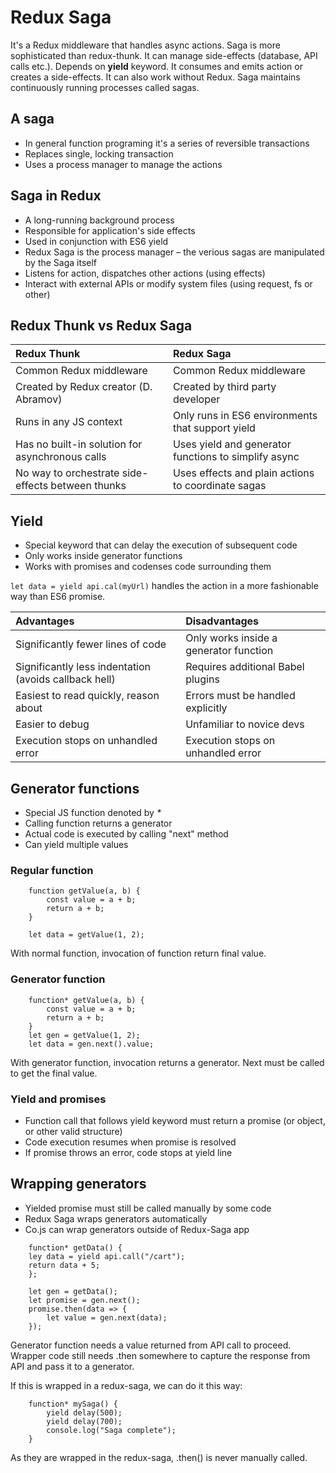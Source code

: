 # Redux Saga
It's a Redux middleware that handles async actions. Saga is more sophisticated than redux-thunk. It can manage side-effects (database, API calls etc.). Depends on __yield__ keyword. It consumes and emits action or creates a side-effects. It can also work without Redux. Saga maintains continuously running processes called sagas.


## A saga
+ In general function programing it's a series of reversible transactions 
+ Replaces single, locking transaction
+ Uses a process manager to manage the actions

## Saga in Redux
+ A long-running background process
+ Responsible for application's side effects
+ Used in conjunction with ES6 yield
+ Redux Saga is the process manager – the verious sagas are manipulated by the Saga itself
+ Listens for action, dispatches other actions (using effects)
+ Interact with external APIs or modify system files (using request, fs or other)

## Redux Thunk vs Redux Saga

|Redux Thunk|Redux Saga|
|:----------|:---------|
|Common Redux middleware|Common Redux middleware|
|Created by Redux creator (D. Abramov)|Created by third party developer|
|Runs in any JS context|Only runs in ES6 environments that support yield|
|Has no built-in solution for asynchronous calls|Uses yield and generator functions to simplify async|
|No way to orchestrate side-effects between thunks|Uses effects and plain actions to coordinate sagas|

## Yield
+ Special keyword that can delay the execution of subsequent code
+ Only works inside generator functions
+ Works with promises and codenses code surrounding them

``let data = yield api.cal(myUrl)`` handles the action in a more fashionable way than ES6 promise.

|Advantages|Disadvantages|
|:----------|:---------|
|Significantly fewer lines of code|Only works inside a generator function|
|Significantly less indentation (avoids callback hell)|Requires additional Babel plugins|
|Easiest to read quickly, reason about|Errors must be handled explicitly|
|Easier to debug|Unfamiliar to novice devs|
|Execution stops on unhandled error|Execution stops on unhandled error|

## Generator functions
+ Special JS function denoted by _*_
+ Calling function returns a generator
+ Actual code is executed by calling "next" method
+ Can yield multiple values

### Regular function
```
    function getValue(a, b) {
        const value = a + b;
        return a + b;
    }
    
    let data = getValue(1, 2);
```
With normal function, invocation of function return final value.

### Generator function
```
    function* getValue(a, b) {
        const value = a + b;
        return a + b;
    }
    let gen = getValue(1, 2);
    let data = gen.next().value;
```
With generator function, invocation returns a generator. Next must be called to get the final value.

### Yield and promises
+ Function call that follows yield keyword must return a promise (or object, or other valid structure)
+ Code execution resumes when promise is resolved
+ If promise throws an error, code stops at yield line

## Wrapping generators
+ Yielded promise must still be called manually by some code
+ Redux Saga wraps generators automatically
+ Co.js can wrap generators outside of Redux-Saga app

```
    function* getData() {
    ley data = yield api.call("/cart");
    return data + 5;
    };
    
    let gen = getData();
    let promise = gen.next();
    promise.then(data => {
        let value = gen.next(data);
    });
```
Generator function needs a value returned from API call to proceed. Wrapper code still needs .then somewhere to capture the response from API and pass it to a generator.

If this is wrapped in a redux-saga, we can do it this way:
 ```
     function* mySaga() {
         yield delay(500);
         yield delay(700);
         console.log("Saga complete");
     }
 ```
 
 As they are wrapped in the redux-saga, .then() is never manually called.